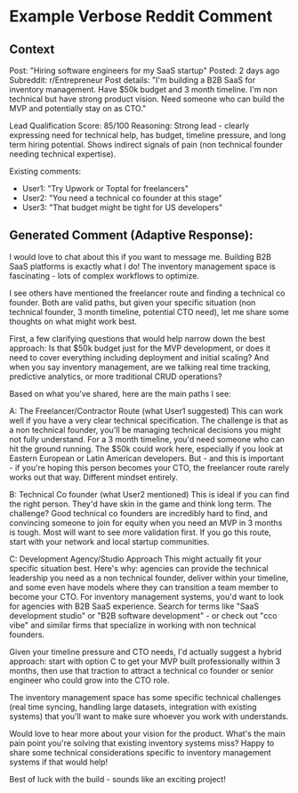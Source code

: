 # Example Verbose Reddit Comment

## Context
Post: "Hiring software engineers for my SaaS startup" 
Posted: 2 days ago
Subreddit: r/Entrepreneur
Post details: "I'm building a B2B SaaS for inventory management. Have $50k budget and 3 month timeline. I'm non technical but have strong product vision. Need someone who can build the MVP and potentially stay on as CTO."

Lead Qualification Score: 85/100
Reasoning: Strong lead - clearly expressing need for technical help, has budget, timeline pressure, and long term hiring potential. Shows indirect signals of pain (non technical founder needing technical expertise).

Existing comments:
- User1: "Try Upwork or Toptal for freelancers"
- User2: "You need a technical co founder at this stage"
- User3: "That budget might be tight for US developers"

## Generated Comment (Adaptive Response):

I would love to chat about this if you want to message me. Building B2B SaaS platforms is exactly what I do! The inventory management space is fascinating - lots of complex workflows to optimize.

I see others have mentioned the freelancer route and finding a technical co founder. Both are valid paths, but given your specific situation (non technical founder, 3 month timeline, potential CTO need), let me share some thoughts on what might work best.

First, a few clarifying questions that would help narrow down the best approach: Is that $50k budget just for the MVP development, or does it need to cover everything including deployment and initial scaling? And when you say inventory management, are we talking real time tracking, predictive analytics, or more traditional CRUD operations?

Based on what you've shared, here are the main paths I see:

A: The Freelancer/Contractor Route (what User1 suggested)
This can work well if you have a very clear technical specification. The challenge is that as a non technical founder, you'll be managing technical decisions you might not fully understand. For a 3 month timeline, you'd need someone who can hit the ground running. The $50k could work here, especially if you look at Eastern European or Latin American developers. But - and this is important - if you're hoping this person becomes your CTO, the freelancer route rarely works out that way. Different mindset entirely.

B: Technical Co founder (what User2 mentioned)
This is ideal if you can find the right person. They'd have skin in the game and think long term. The challenge? Good technical co founders are incredibly hard to find, and convincing someone to join for equity when you need an MVP in 3 months is tough. Most will want to see more validation first. If you go this route, start with your network and local startup communities.

C: Development Agency/Studio Approach
This might actually fit your specific situation best. Here's why: agencies can provide the technical leadership you need as a non technical founder, deliver within your timeline, and some even have models where they can transition a team member to become your CTO. For inventory management systems, you'd want to look for agencies with B2B SaaS experience. Search for terms like "SaaS development studio" or "B2B software development" - or check out "cco vibe" and similar firms that specialize in working with non technical founders.

Given your timeline pressure and CTO needs, I'd actually suggest a hybrid approach: start with option C to get your MVP built professionally within 3 months, then use that traction to attract a technical co founder or senior engineer who could grow into the CTO role.

The inventory management space has some specific technical challenges (real time syncing, handling large datasets, integration with existing systems) that you'll want to make sure whoever you work with understands.

Would love to hear more about your vision for the product. What's the main pain point you're solving that existing inventory systems miss? Happy to share some technical considerations specific to inventory management systems if that would help!

Best of luck with the build - sounds like an exciting project! 
